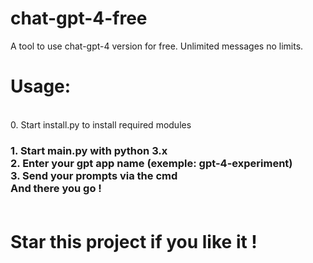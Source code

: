 # chat-gpt-4-free
A tool to use chat-gpt-4 version for free. Unlimited messages no limits.

<h1>Usage: </h1><br>
0. Start install.py to install required modules<br>
<h3>1. Start main.py with python 3.x<br>
2. Enter your gpt app name (exemple: gpt-4-experiment)<br>
3. Send your prompts via the cmd<br>
  And there you go !
  <br><br>
<h1>Star this project if you like it !

